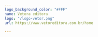 ```yaml
---
logo_background_color: "#FFF"
name: Vetora editora
logo: "/logo-vetor.png"
url: https://www.vetoreditora.com.br/home

---
```

